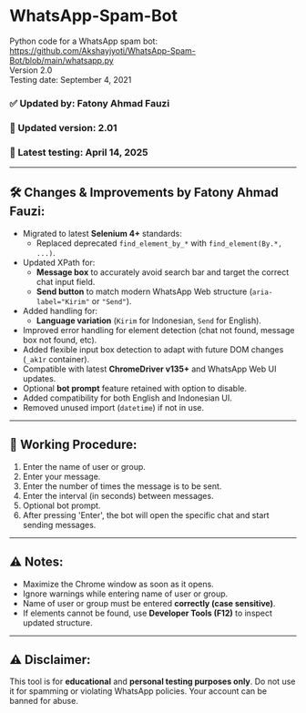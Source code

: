 # WhatsApp-Spam-Bot

Python code for a WhatsApp spam bot: https://github.com/Akshayjyoti/WhatsApp-Spam-Bot/blob/main/whatsapp.py  
Version 2.0  
Testing date: September 4, 2021

### ✅ Updated by: Fatony Ahmad Fauzi

### 🔄 Updated version: 2.01

### 🧪 Latest testing: April 14, 2025

---

## 🛠️ Changes & Improvements by Fatony Ahmad Fauzi:

- Migrated to latest **Selenium 4+** standards:
  - Replaced deprecated `find_element_by_*` with `find_element(By.*, ...)`.
- Updated XPath for:
  - **Message box** to accurately avoid search bar and target the correct chat input field.
  - **Send button** to match modern WhatsApp Web structure (`aria-label="Kirim"` or `"Send"`).
- Added handling for:
  - **Language variation** (`Kirim` for Indonesian, `Send` for English).
- Improved error handling for element detection (chat not found, message box not found, etc).
- Added flexible input box detection to adapt with future DOM changes (`_ak1r` container).
- Compatible with latest **ChromeDriver v135+** and WhatsApp Web UI updates.
- Optional **bot prompt** feature retained with option to disable.
- Added compatibility for both English and Indonesian UI.
- Removed unused import (`datetime`) if not in use.

---

## 🧪 Working Procedure:

1. Enter the name of user or group.
2. Enter your message.
3. Enter the number of times the message is to be sent.
4. Enter the interval (in seconds) between messages.
5. Optional bot prompt.
6. After pressing 'Enter', the bot will open the specific chat and start sending messages.

---

## ⚠️ Notes:

- Maximize the Chrome window as soon as it opens.
- Ignore warnings while entering name of user or group.
- Name of user or group must be entered **correctly (case sensitive)**.
- If elements cannot be found, use **Developer Tools (F12)** to inspect updated structure.

---

## ⚠️ Disclaimer:

This tool is for **educational** and **personal testing purposes only**. Do not use it for spamming or violating WhatsApp policies. Your account can be banned for abuse.
